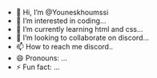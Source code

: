 - 👋 Hi, I’m @Youneskhoumssi
- 👀 I’m interested in coding...
- 🌱 I’m currently learning html and css...
- 💞️ I’m looking to collaborate on discord...
- 📫 How to reach me discord..
- 😄 Pronouns: ...
- ⚡ Fun fact: ...

<!---
Youneskhoumssi/Youneskhoumssi is a ✨ special ✨ repository because its `README.md` (this file) appears on your GitHub profile.
You can click the Preview link to take a look at your changes.
--->
